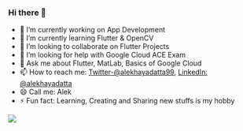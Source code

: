 ### Hi there 👋

- 🔭 I’m currently working on App Development
- 🌱 I’m currently learning Flutter & OpenCV
- 👯 I’m looking to collaborate on Flutter Projects
- 🤔 I’m looking for help with Google Cloud ACE Exam
- 💬 Ask me about Flutter, MatLab, Basics of Google Cloud
- 📫 How to reach me: 
[Twitter-@alekhayadatta99](https://twitter.com/alekhayadatta99), [LinkedIn: @alekhayadatta](https://www.linkedin.com/in/alekhayadatta/)
- 😄 Call me: Alek
- ⚡ Fun fact: Learning, Creating and Sharing new stuffs is my hobby

<img src ="https://github-readme-stats.vercel.app/api?username=alekhaya99&&show_icons=true&title_color=ffffff&icon_color=bb2acf&text_color=daf7dc&bg_color=4A306D ">
